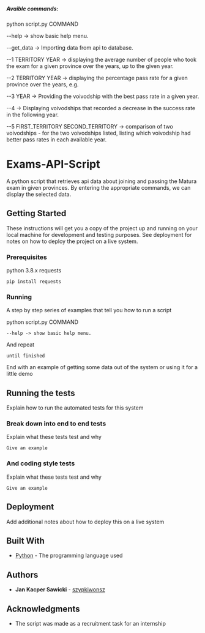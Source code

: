 ##### Avaible commands:

python script.py COMMAND

--help -> show basic help menu.

--get_data -> Importing data from api to database. 

--1 TERRITORY YEAR -> displaying the average number of people who took the exam for a given province over the years, up to the given year.

--2 TERRITORY YEAR -> displaying the percentage pass rate for a given province over the years, e.g.

--3 YEAR -> Providing the voivodship with the best pass rate in a given year.

--4 -> Displaying voivodships that recorded a decrease in the success rate in the following year.

--5 FIRST_TERRITORY SECOND_TERRITORY -> comparison of two voivodships - for the two voivodships listed, listing which voivodship had better pass rates in each available year.


# Exams-API-Script

A python script that retrieves api data about joining and passing the Matura exam in given provinces. By entering the appropriate commands, we can display the selected data.

## Getting Started

These instructions will get you a copy of the project up and running on your local machine for development and testing purposes. See deployment for notes on how to deploy the project on a live system.

### Prerequisites

python 3.8.x
requests

```
pip install requests
```

### Running

A step by step series of examples that tell you how to run a script

python script.py COMMAND

```
--help -> show basic help menu.
```

And repeat

```
until finished
```

End with an example of getting some data out of the system or using it for a little demo

## Running the tests

Explain how to run the automated tests for this system

### Break down into end to end tests

Explain what these tests test and why

```
Give an example
```

### And coding style tests

Explain what these tests test and why

```
Give an example
```

## Deployment

Add additional notes about how to deploy this on a live system

## Built With

* [Python](https://www.python.org/) - The programming language used

## Authors

* **Jan Kacper Sawicki** - [szypkiwonsz](https://github.com/szypkiwonsz)

## Acknowledgments

* The script was made as a recruitment task for an internship
